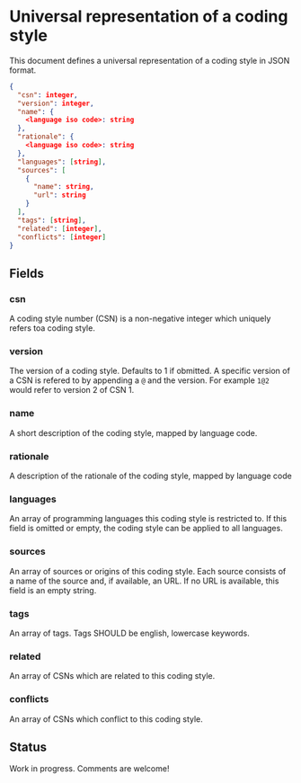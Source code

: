 # Universal representation of a coding style

This document defines a universal representation of a coding style in JSON format.

```json
{
  "csn": integer,
  "version": integer,
  "name": {
    <language iso code>: string
  },
  "rationale": {
    <language iso code>: string
  },
  "languages": [string],
  "sources": [
    {
      "name": string,
      "url": string
    }
  ],
  "tags": [string],
  "related": [integer],
  "conflicts": [integer]
}
```

## Fields

### csn

A coding style number (CSN) is a non-negative integer which uniquely refers toa coding style.

### version

The version of a coding style.
Defaults to 1 if obmitted.
A specific version of a CSN is refered to by appending a `@` and the version.
For example `1@2` would refer to version 2 of CSN 1.

### name

A short description of the coding style, mapped by language code.

### rationale

A description of the rationale of the coding style, mapped by language code

### languages

An array of programming languages this coding style is restricted to.
If this field is omitted or empty, the coding style can be applied to all languages.

### sources

An array of sources or origins of this coding style.
Each source consists of a name of the source and, if available, an URL.
If no URL is available, this field is an empty string.

### tags

An array of tags.
Tags SHOULD be english, lowercase keywords.

### related

An array of CSNs which are related to this coding style.

### conflicts

An array of CSNs which conflict to this coding style.

## Status

Work in progress.
Comments are welcome!
